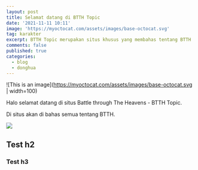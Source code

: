 ```yaml
---
layout: post
title: Selamat datang di BTTH Topic
date: '2021-11-11 10:11'
image: 'https://myoctocat.com/assets/images/base-octocat.svg'
tag: karakter
excerpt: BTTH Topic merupakan situs khusus yang membahas tentang BTTH
comments: false
published: true
categories:
  - blog
  - donghua
---
```


![This is an image](https://myoctocat.com/assets/images/base-octocat.svg | width=100)

Halo selamat datang di situs Battle through The Heavens - BTTH Topic.

Di situs akan di bahas semua tentang BTTH. 

<img loading="lazy" src="https://blogger.googleusercontent.com/img/b/R29vZ2xl/AVvXsEgdzHx-sDHWkdUZvVsLbu9LBomn83fNik638b-C2OW9Jn7f1czi-1ODr-3sC573VqB8ovogsmLwB8zlcBotr1QIvWIyEntaeBlLJFRxC96p-KeSIW8ro0xHPEHVp2Q4VNcAxbclvPbO6zgkJUJG9eSfta_a_dHLhpWjfuOS9TBhvTYGC5fNiJCwzQ0Qyw/s1600/junjiuling-min.jpg"/>

## Test h2

### Test h3
